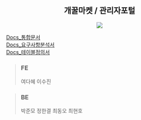 <div align=center><h2>개꿀마켓 / 관리자포털</h2></div>

<p align="center">
<img src="https://user-images.githubusercontent.com/94984063/155962173-e46894da-c522-4b6c-a174-24ffcdb29836.png">
</p>

<a href="https://drive.google.com/drive/folders/1VgyBopWjM8lY_4dcSA6kFLCbfrkea-S4?usp=sharing">Docs_통합문서</a> <br>
<a href="https://docs.google.com/spreadsheets/d/1V4JNLWZiBxMLPLtpu9mBjPhwUIZ5XT5dIaFqhbDnIAo/edit#gid=1119771986">Docs_요구사항분석서</a> <br>
<a href="https://docs.google.com/spreadsheets/d/1FAxnCE9a6kWKEflgONFWx1Tmj7Lh_pmYeHNMJik6eiY/edit?usp=sharing">Docs_테이블정의서</a> <br>

> ### FE
> 여다혜
> 이수진

> ### BE
> 박준모
> 정한결
> 최동오
> 최현호
